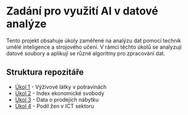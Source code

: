 # Zadání pro využití AI v datové analýze

Tento projekt obsahuje úkoly zaměřené na analýzu dat pomocí technik umělé inteligence a strojového učení. V rámci těchto úkolů se analyzují datové soubory a aplikují se různé algoritmy pro zpracování dat.

## Struktura repozitáře

* [Úkol 1](ukol_01/zadani.md) - Výživové látky v potravinách
* [Úkol 2](ukol_02/zadani.md) - Index ekonomické svobody
* [Úkol 3](ukol_03/zadani.md) - Data o prodejích nábytku
* [Úkol 4](ukol_04/zadani.md) - Podíl žen v ICT sektoru
